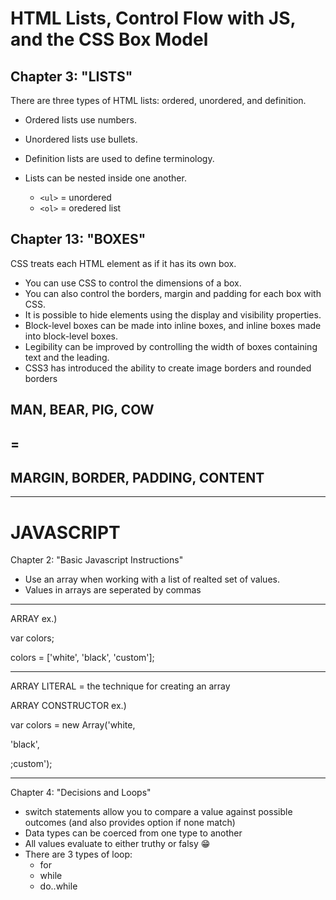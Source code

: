 # HTML Lists, Control Flow with JS, and the CSS Box Model
## Chapter 3: "LISTS"

There are three types of HTML lists: ordered,
unordered, and definition.
- Ordered lists use numbers.
- Unordered lists use bullets.
- Definition lists are used to define terminology.
- Lists can be nested inside one another.

   - `<ul>` = unordered
  - `<ol>` = oredered list

## Chapter 13: "BOXES"
CSS treats each HTML element as if it has its own box.
- You can use CSS to control the dimensions of a box.
-  You can also control the borders, margin and padding
for each box with CSS.
- It is possible to hide elements using the display and
visibility properties.
-  Block-level boxes can be made into inline boxes, and
inline boxes made into block-level boxes.
-  Legibility can be improved by controlling the width of
boxes containing text and the leading.
-  CSS3 has introduced the ability to create image
borders and rounded borders

## MAN, BEAR, PIG, COW
## =
## MARGIN, BORDER, PADDING, CONTENT

___

# JAVASCRIPT
Chapter 2: "Basic Javascript Instructions"
-  Use an array when working with a list of realted set of values.
- Values in arrays are seperated by commas
___

ARRAY
ex.) 

var colors;

colors = ['white', 'black', 'custom'];

___

ARRAY LITERAL = the technique for creating an array

ARRAY CONSTRUCTOR ex.)

var colors = new Array('white,

'black',

;custom');

___

Chapter 4: "Decisions and Loops"

- switch statements allow you to compare a value against possible outcomes (and also provides option if none match)
- Data types can be coerced from one type to another
- All values evaluate to either truthy or falsy 😁
- There are 3 types of loop:
  - for
  - while 
  - do..while